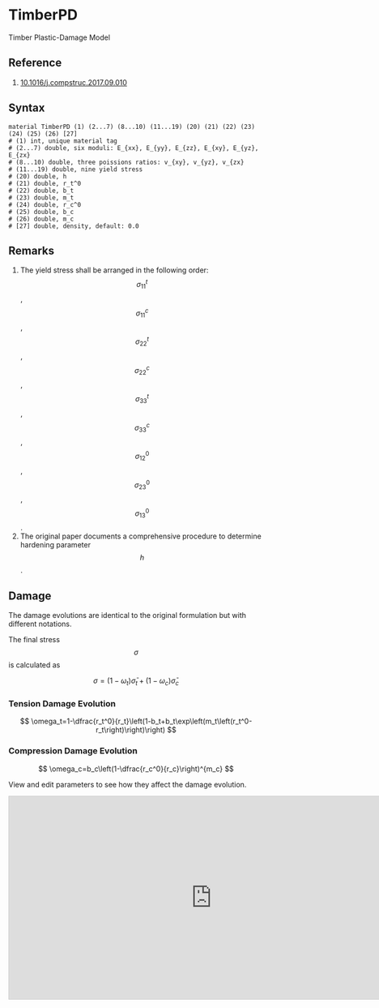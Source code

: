 # TimberPD

Timber Plastic-Damage Model

## Reference

1. [10.1016/j.compstruc.2017.09.010](https://doi.org/10.1016/j.compstruc.2017.09.010)

## Syntax

```
material TimberPD (1) (2...7) (8...10) (11...19) (20) (21) (22) (23) (24) (25) (26) [27]
# (1) int, unique material tag
# (2...7) double, six moduli: E_{xx}, E_{yy}, E_{zz}, E_{xy}, E_{yz}, E_{zx}
# (8...10) double, three poissions ratios: v_{xy}, v_{yz}, v_{zx}
# (11...19) double, nine yield stress
# (20) double, h
# (21) double, r_t^0
# (22) double, b_t
# (23) double, m_t
# (24) double, r_c^0
# (25) double, b_c
# (26) double, m_c
# [27] double, density, default: 0.0
```

## Remarks

1. The yield stress shall be arranged in the following order: $$\sigma_{11}^t$$, $$\sigma_{11}^c$$, $$\sigma_{22}^t$$,
    $$\sigma_{22}^c$$, $$\sigma_{33}^t$$, $$\sigma_{33}^c$$, $$\sigma_{12}^0$$, $$\sigma_{23}^0$$, $$\sigma_{13}^0$$.
2. The original paper documents a comprehensive procedure to determine hardening parameter $$h$$.

## Damage

The damage evolutions are identical to the original formulation but with different notations.

The final stress $$\sigma$$ is calculated as

$$
\sigma=\left(1-\omega_t\right)\bar{\sigma}_t+\left(1-\omega_c\right)\bar{\sigma}_c
$$

### Tension Damage Evolution

$$
\omega_t=1-\dfrac{r_t^0}{r_t}\left(1-b_t+b_t\exp\left(m_t\left(r_t^0-r_t\right)\right)\right)
$$

### Compression Damage Evolution

$$
\omega_c=b_c\left(1-\dfrac{r_c^0}{r_c}\right)^{m_c}
$$

View and edit parameters to see how they affect the damage evolution.

<p style="text-align:center"><iframe src="https://www.desmos.com/calculator/erkilecav8?embed" width="800" height="400" style="border: 1px solid #ccc" frameborder=0></iframe></p>
